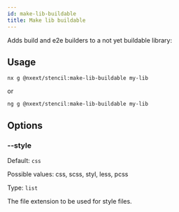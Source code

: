 ```yaml
---
id: make-lib-buildable
title: Make lib buildable
---
```


Adds build and e2e builders to a not yet buildable library:

## Usage

```
nx g @nxext/stencil:make-lib-buildable my-lib
```

or

```
ng g @nxext/stencil:make-lib-buildable my-lib
```

## Options

### --style

Default: `css`

Possible values: css, scss, styl, less, pcss

Type: `list`

The file extension to be used for style files.
